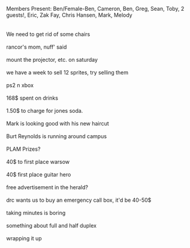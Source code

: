 Members Present: Ben/Female-Ben, Cameron, Ben, Greg, Sean, Toby, 2 guests!, Eric, Zak Fay, Chris Hansen, Mark, Melody<br />
<br />
<br />
We need to get rid of some chairs<br />
<br />
rancor's mom, nuff' said<br />
<br />
mount the projector, etc. on saturday<br />
<br />
we have a week to sell 12 sprites, try selling them<br />
<br />
ps2 n xbox<br />
<br />
168$ spent on drinks<br />
<br />
1.50$ to charge for jones soda.<br />
<br />
Mark is looking good with his new haircut<br />
<br />
Burt Reynolds is running around campus<br />
<br />
PLAM Prizes?<br />
<br />
40$ to first place warsow<br />
<br />
40$ first place guitar hero<br />
<br />
free advertisement in the herald?<br />
<br />
drc wants us to buy an emergency call box, it'd be 40-50$<br />
<br />
taking minutes is boring<br />
<br />
something about full and half duplex<br />
<br />
wrapping it up
